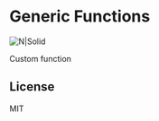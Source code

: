 # Generic Functions

![N|Solid](https://lh3.googleusercontent.com/fife/AAbDypBhQtFIvIWpus4SYNTMRn3spC5qOkN4MJ4sYqE746kmAFfwZc7b_xUu5KFAfsxIVN360ROvijIcouAHnM3vALu3R60qn5Tbryny6vuAU7oH5jpi83IPQzqUwmkYIlPZFONbf6hTlyQdgJ5Ui4AwZx2aHUX0XB2OyfykZS5f9cwYwp2Hz_KWv1FWY6P_9JbaBfSBjX0QTG5Aiejtx7coorFwDGw3Pd0GM3qA6SMvcrEJqFqvNfScLnWUWjfD_l3sCMs7y4fS0NJHWPiKxfRm4HyQZy-Ui_nvwiQntZgcUt-56C8F41XpXKbySGeTX-JgnsWHhhd51j4LKl-jaUjmeIZqush2lF0g_uOAwlpkor9si1yX8CdR3NoxN54bwJ_xXwy7HMpkpG8UTXlh-0jyKJSIRbSzKHakprDl07zNnGTVl8bLOuRBIJl6MGlSnWY7mMW5iqOfSJl82dgH6AMPNqFUltHa0giPvYz89BXBckdXBu33TN0eQ8lB5H7Y-JVAaZhhQygCszDLLqIJfUr7k-L0An9UvHFbyjWxvPaRsIfmX7LaTnh8z9lcfcXrOan0WJOAoplibx2xOsfjg7BqmJW6inFZA1GV8MVe0zi2KSzGBYej9O8MsMyYGVOyrUzFL-Tkas1DcNY2t4sE_CLsdIkbTIQMlTBLosQ4t6UheE8lPwSSvsHEwjbxeKCl_MAUqhFXft6iJ_NK7xapDBcgipBVd94CqHwIi4-l8wnVwe92qSTv4RR3C6rQ_TKYkpMv_fOwdUtnt7iL6djJ8x8wx96qnQRtbuyfQqizKUfrl8FxKQgCoKNLdRmIgV7UGpmGsYqpozVYTyGjRyJDiEp771EIjV1azCbjwSOlZAS0jM_86r0tdUv7fMJ3XYvfRnNtF9zYE5zLhtbLnLUjqXy-dUBeAAPHjX2_Ye9WPeKeyoLvmSRy_NTrzNTMPkcklbe-035CkdV4EFZh6yzPj0VSmDNdDCglBTsr-wto9XSp6YX7TcOw6PL4fzPms8KM5v1oJzrWKRn0rxKA_A=w1263-h919)

Custom function

## License

MIT
